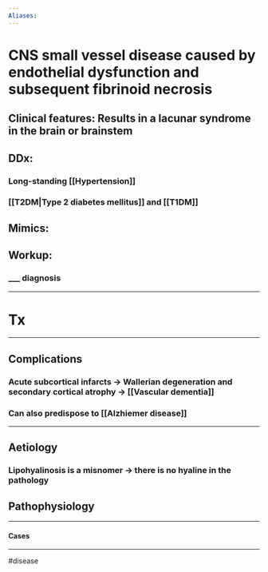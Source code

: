 ```yaml
---
Aliases: 
---
```

# CNS small vessel disease caused by endothelial dysfunction and subsequent fibrinoid necrosis
## Clinical features: Results in a lacunar syndrome in the brain or brainstem 
###
## DDx:
### Long-standing [[Hypertension]]
### [[T2DM|Type 2 diabetes mellitus]] and [[T1DM]]
## Mimics:
###
## Workup:
### ___ diagnosis
---
# Tx

---
## Complications
### Acute subcortical infarcts -> Wallerian degeneration and secondary cortical atrophy -> [[Vascular dementia]]
### Can also predispose to [[Alzhiemer disease]]
---
## Aetiology
### Lipohyalinosis is a misnomer -> there is no hyaline in the pathology
## Pathophysiology

---
#### Cases


---
#disease 